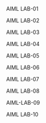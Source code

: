 AIML LAB-01


AIML LAB-02


AIML LAB-03


AIML LAB-04


AIML LAB-05


AIML LAB-06


AIML LAB-07


AIML LAB-08


AIML-LAB-09


AIML LAB-10
